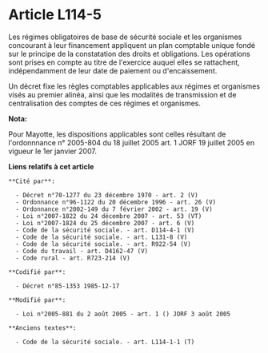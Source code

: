 # Article L114-5

Les régimes obligatoires de base de sécurité sociale et les organismes concourant à leur financement appliquent un plan
comptable unique fondé sur le principe de la constatation des droits et obligations. Les opérations sont prises en compte au
titre de l'exercice auquel elles se rattachent, indépendamment de leur date de paiement ou d'encaissement.

Un décret fixe les règles comptables applicables aux régimes et organismes visés au premier alinéa, ainsi que les modalités
de transmission et de centralisation des comptes de ces régimes et organismes.

**Nota:**

Pour Mayotte, les dispositions applicables sont celles résultant de l'ordonnnance n° 2005-804 du 18 juillet 2005 art. 1 JORF
19 juillet 2005 en vigueur le 1er janvier 2007.

**Liens relatifs à cet article**

	**Cité par**:

	  - Décret n°70-1277 du 23 décembre 1970 - art. 2 (V)
	  - Ordonnance n°96-1122 du 20 décembre 1996 - art. 26 (V)
	  - Ordonnance n°2002-149 du 7 février 2002 - art. 19 (V)
	  - Loi n°2007-1822 du 24 décembre 2007 - art. 53 (VT)
	  - Loi n°2007-1824 du 25 décembre 2007 - art. 6 (V)
	  - Code de la sécurité sociale. - art. D114-4-1 (V)
	  - Code de la sécurité sociale. - art. L131-8 (V)
	  - Code de la sécurité sociale. - art. R922-54 (V)
	  - Code du travail - art. D4162-47 (V)
	  - Code rural - art. R723-214 (V)

	**Codifié par**:

	  - Décret n°85-1353 1985-12-17

	**Modifié par**:

	  - Loi n°2005-881 du 2 août 2005 - art. 1 () JORF 3 août 2005

	**Anciens textes**:

	  - Code de la sécurité sociale. - art. L114-1-1 (T)
